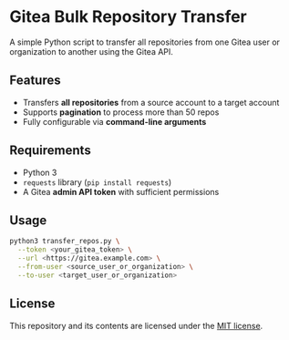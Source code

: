 # Gitea Bulk Repository Transfer

A simple Python script to transfer all repositories from one Gitea user or organization to another using the Gitea API.

## Features

- Transfers **all repositories** from a source account to a target account
- Supports **pagination** to process more than 50 repos
- Fully configurable via **command-line arguments**

## Requirements

- Python 3
- `requests` library (`pip install requests`)
- A Gitea **admin API token** with sufficient permissions

## Usage

```bash
python3 transfer_repos.py \
  --token <your_gitea_token> \
  --url <https://gitea.example.com> \
  --from-user <source_user_or_organization> \
  --to-user <target_user_or_organization>
```

## License

This repository and its contents are licensed under the [MIT license](./LICENSE).
